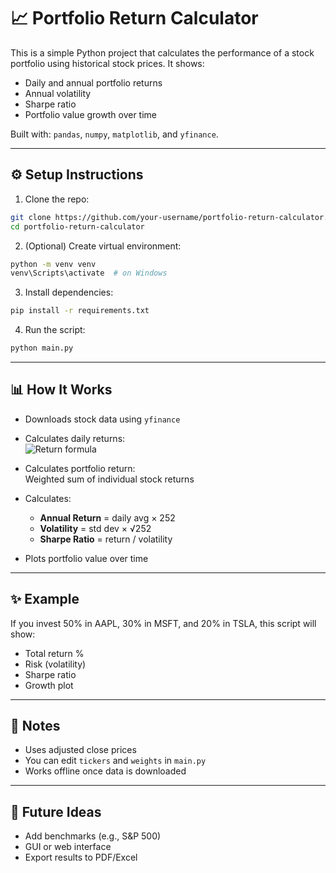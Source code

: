 # 📈 Portfolio Return Calculator

This is a simple Python project that calculates the performance of a stock portfolio using historical stock prices. It shows:

- Daily and annual portfolio returns  
- Annual volatility  
- Sharpe ratio  
- Portfolio value growth over time

Built with: `pandas`, `numpy`, `matplotlib`, and `yfinance`.

---

## ⚙️ Setup Instructions

1. Clone the repo:
```bash
git clone https://github.com/your-username/portfolio-return-calculator.git
cd portfolio-return-calculator
```

2. (Optional) Create virtual environment:
```bash
python -m venv venv
venv\Scripts\activate  # on Windows
```

3. Install dependencies:
```bash
pip install -r requirements.txt
```

4. Run the script:
```bash
python main.py
```

---

## 📊 How It Works

- Downloads stock data using `yfinance`
- Calculates daily returns:  
  ![Return formula](https://latex.codecogs.com/png.latex?\text{Return}=\frac{P_t-P_{t-1}}{P_{t-1}})


- Calculates portfolio return:  
  Weighted sum of individual stock returns
- Calculates:
  - **Annual Return** = daily avg × 252  
  - **Volatility** = std dev × √252  
  - **Sharpe Ratio** = return / volatility
- Plots portfolio value over time

---

## ✨ Example

If you invest 50% in AAPL, 30% in MSFT, and 20% in TSLA, this script will show:

- Total return %
- Risk (volatility)
- Sharpe ratio
- Growth plot

---

## 📌 Notes

- Uses adjusted close prices
- You can edit `tickers` and `weights` in `main.py`
- Works offline once data is downloaded

---

## 🔧 Future Ideas

- Add benchmarks (e.g., S&P 500)
- GUI or web interface
- Export results to PDF/Excel

